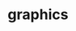 ---
layout: "category-page"
title: "graphics"
description: "Tải Graphic Elements: icon, pattern, UI assets."
permalink: "/category/free/"
image: "/assets/images/affiliates.jpg"
color: "#121826"
---